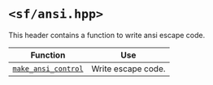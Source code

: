 # `<sf/ansi.hpp>`
This header contains a function to write ansi escape code.

|Function|Use|
|-|-|
|[`make_ansi_control`](./make_ansi_control.md)|Write escape code.|
